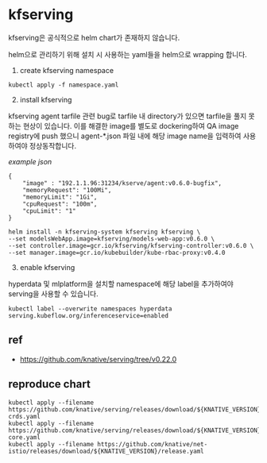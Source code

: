 # kfserving

kfserving은 공식적으로 helm chart가 존재하지 않습니다.

helm으로 관리하기 위해 설치 시 사용하는 yaml들을 helm으로 wrapping 합니다.

1. create kfserving namespace
```
kubectl apply -f namespace.yaml
```

2. install kfserving

kfserving agent tarfile 관련 bug로 tarfile 내 directory가 있으면 tarfile을 풀지 못하는 현상이 있습니다.
이를 해결한 image를 별도로 dockering하여 QA image registry에 push 했으니 agent-*.json 파일 내에 해당 image name을 입력하여 사용하여야 정상동작합니다.

*example json*
```
{
    "image" : "192.1.1.96:31234/kserve/agent:v0.6.0-bugfix",
    "memoryRequest": "100Mi",
    "memoryLimit": "1Gi",
    "cpuRequest": "100m",
    "cpuLimit": "1"
}
```


```
helm install -n kfserving-system kfserving kfserving \
--set modelsWebApp.image=kfserving/models-web-app:v0.6.0 \
--set controller.image=gcr.io/kfserving/kfserving-controller:v0.6.0 \
--set manager.image=gcr.io/kubebuilder/kube-rbac-proxy:v0.4.0
```

3. enable kfserving

hyperdata 및 mlplatform을 설치할 namespace에 해당 label을 추가하여야 serving을 사용할 수 있습니다.
```
kubectl label --overwrite namespaces hyperdata serving.kubeflow.org/inferenceservice=enabled
```

## ref
- https://github.com/knative/serving/tree/v0.22.0

## reproduce chart
```
kubectl apply --filename https://github.com/knative/serving/releases/download/${KNATIVE_VERSION}/serving-crds.yaml
kubectl apply --filename https://github.com/knative/serving/releases/download/${KNATIVE_VERSION}/serving-core.yaml
kubectl apply --filename https://github.com/knative/net-istio/releases/download/${KNATIVE_VERSION}/release.yaml
```
